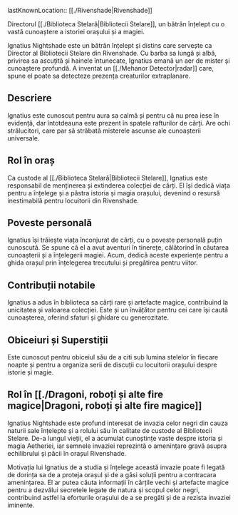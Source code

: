 lastKnownLocation:: [[./Rivenshade|Rivenshade]]


Directorul [[./Biblioteca Stelară|Bibliotecii Stelare]], un bătrân înțelept cu o vastă cunoaștere a istoriei orașului și a magiei.

Ignatius Nightshade este un bătrân înțelept și distins care servește ca Director al Bibliotecii Stelare din Rivenshade. Cu barba sa lungă și albă, privirea sa ascuțită și hainele întunecate, Ignatius emană un aer de mister și cunoaștere profundă.
A inventat un [[./Mehanor Detector|radar]] care, spune el poate sa detecteze prezența creaturilor extraplanare.

## Descriere

Ignatius este cunoscut pentru aura sa calmă și pentru că nu prea iese în evidență, dar întotdeauna este prezent în spatele rafturilor de cărți. Are ochi strălucitori, care par să străbată misterele ascunse ale cunoașterii universale.

## Rol în oraș

Ca custode al [[./Biblioteca Stelară|Bibliotecii Stelare]], Ignatius este responsabil de menținerea și extinderea colecției de cărți. El își dedică viața pentru a înțelege și a păstra istoria și magia orașului, devenind o resursă inestimabilă pentru locuitorii din Rivenshade.

## Poveste personală

Ignatius își trăiește viața înconjurat de cărți, cu o poveste personală puțin cunoscută. Se spune că el a avut aventuri în tinerețe, călătorind în căutarea cunoașterii și a înțelegerii magiei. Acum, dedică aceste experiențe pentru a ghida orașul prin înțelegerea trecutului și pregătirea pentru viitor.

## Contribuții notabile

Ignatius a adus în biblioteca sa cărți rare și artefacte magice, contribuind la unicitatea și valoarea colecției. Este și un învățător pentru cei care își caută cunoașterea, oferind sfaturi și ghidare cu generozitate.

## Obiceiuri și Superstiții

Este cunoscut pentru obiceiul său de a citi sub lumina stelelor în fiecare noapte și pentru a organiza serii de discuții cu locuitorii orașului despre istorie și magie.


## Rol în [[./Dragoni, roboți și alte fire magice|Dragoni, roboți și alte fire magice]]
Ignatius Nightshade este profund interesat de invazia celor negri din cauza naturii sale înțelepte și a rolului său în calitate de custode al Bibliotecii Stelare. De-a lungul vieții, el a acumulat cunoștințe vaste despre istoria și magia Aetheriei, iar semnele invaziei reprezintă o amenințare gravă asupra echilibrului și păcii în orașul Rivenshade.

Motivația lui Ignatius de a studia și înțelege această invazie poate fi legată de dorința sa de a proteja orașul și de a găsi soluții pentru a contracara amenințarea. El ar putea căuta informații în cărțile vechi și artefacte magice pentru a dezvălui secretele legate de natura și scopul celor negri, contribuind astfel la eforturile orașului de a se pregăti și de a rezista invaziei iminente.
